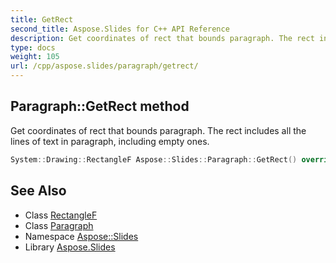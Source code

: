 ```yaml
---
title: GetRect
second_title: Aspose.Slides for C++ API Reference
description: Get coordinates of rect that bounds paragraph. The rect includes all the lines of text in paragraph, including empty ones.
type: docs
weight: 105
url: /cpp/aspose.slides/paragraph/getrect/
---
```

## Paragraph::GetRect method


Get coordinates of rect that bounds paragraph. The rect includes all the lines of text in paragraph, including empty ones.

```cpp
System::Drawing::RectangleF Aspose::Slides::Paragraph::GetRect() override
```

## See Also

* Class [RectangleF](../../../system.drawing/rectanglef/)
* Class [Paragraph](../)
* Namespace [Aspose::Slides](../../)
* Library [Aspose.Slides](../../../)
